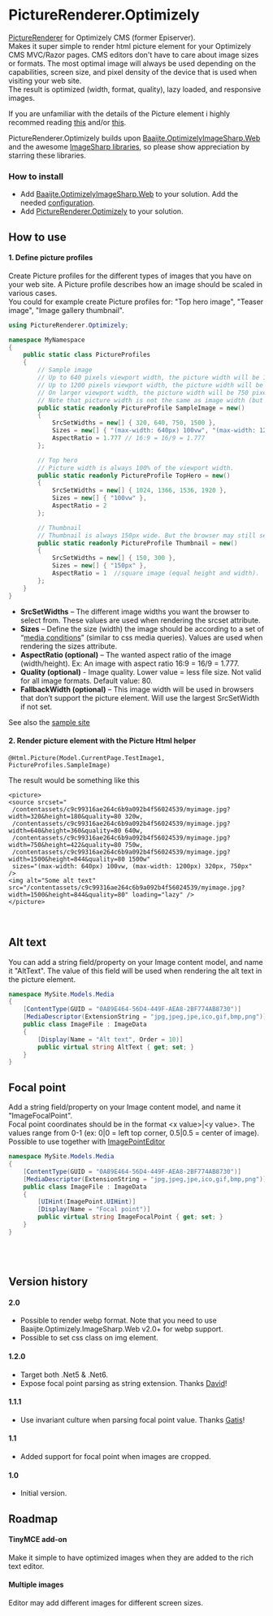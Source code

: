 # PictureRenderer.Optimizely
[PictureRenderer](https://github.com/ErikHen/PictureRenderer) for Optimizely CMS (former Episerver).<br>
Makes it super simple to render html picture element for your Optimizely CMS MVC/Razor pages. 
CMS editors don't have to care about image sizes or formats. 
The most optimal image will always be used depending on the capabilities, screen size, and pixel density of the device that is used when visiting your web site.
<br>
The result is optimized (width, format, quality), lazy loaded, and responsive images.

If you are unfamiliar with the details of the Picture element i highly recommed reading
 [this](https://webdesign.tutsplus.com/tutorials/quick-tip-how-to-use-html5-picture-for-responsive-images--cms-21015) and/or [this](https://www.smashingmagazine.com/2014/05/responsive-images-done-right-guide-picture-srcset/).

PictureRenderer.Optimizely builds upon [Baaijte.OptimizelyImageSharp.Web](https://github.com/vnbaaij/Baaijte.Optimizely.ImageSharp.Web)
 and the awesome [ImageSharp libraries](https://github.com/SixLabors/ImageSharp), so please show appreciation by starring these libraries.

### How to install
* Add [Baaijte.OptimizelyImageSharp.Web](https://nuget.optimizely.com/package/?id=Baaijte.Optimizely.ImageSharp.Web) to your solution. Add the needed [configuration](https://github.com/vnbaaij/Baaijte.Optimizely.ImageSharp.Web#setup-and-configuration).
* Add [PictureRenderer.Optimizely](https://nuget.optimizely.com/package/?id=PictureRenderer.Optimizely) to your solution.

## How to use

#### 1. Define picture profiles
Create Picture profiles for the different types of images that you have on your web site. A Picture profile describes how an image should be scaled in various cases. <br>
You could for example create Picture profiles for: "Top hero image", "Teaser image", "Image gallery thumbnail".
````C#
using PictureRenderer.Optimizely;

namespace MyNamespace
{
    public static class PictureProfiles
    {
        // Sample image
        // Up to 640 pixels viewport width, the picture width will be 100% of the viewport minus 40 pixels.
        // Up to 1200 pixels viewport width, the picture width will be 320 pixels.
        // On larger viewport width, the picture width will be 750 pixels.
        // Note that picture width is not the same as image width (but it can be, on screens with a "device pixel ratio" of 1).
        public static readonly PictureProfile SampleImage = new()
        {
            SrcSetWidths = new[] { 320, 640, 750, 1500 },
            Sizes = new[] { "(max-width: 640px) 100vw", "(max-width: 1200px) 320px", "750px" },
            AspectRatio = 1.777 // 16:9 = 16/9 = 1.777
        };

        // Top hero
        // Picture width is always 100% of the viewport width.
        public static readonly PictureProfile TopHero = new()
        {
            SrcSetWidths = new[] { 1024, 1366, 1536, 1920 },
            Sizes = new[] { "100vw" },
            AspectRatio = 2
        };

        // Thumbnail
        // Thumbnail is always 150px wide. But the browser may still select the 300px image for a high resolution screen (e.g. mobile or tablet screens).
        public static readonly PictureProfile Thumbnail = new()
        {
            SrcSetWidths = new[] { 150, 300 },
            Sizes = new[] { "150px" },
            AspectRatio = 1  //square image (equal height and width).
        };
    }
}
````
* **SrcSetWidths** – The different image widths you want the browser to select from. These values are used when rendering the srcset attribute.
* **Sizes** – Define the size (width) the image should be according to a set of “[media conditions](https://developer.mozilla.org/en-US/docs/Learn/HTML/Multimedia_and_embedding/Responsive_images)” (similar to css media queries). Values are used when rendering the sizes attribute.
* **AspectRatio (optional)** – The wanted aspect ratio of the image (width/height). Ex: An image with aspect ratio 16:9 = 16/9 = 1.777.
* **Quality (optional)** - Image quality. Lower value = less file size. Not valid for all image formats. Default value: 80.
* **FallbackWidth (optional)** – This image width will be used in browsers that don’t support the picture element. Will use the largest SrcSetWidth if not set.

See also the [sample site](https://github.com/ErikHen/PictureRenderer.Samples/tree/main/OptimizelyCMS)


#### 2. Render picture element with the Picture Html helper 

```@Html.Picture(Model.CurrentPage.TestImage1, PictureProfiles.SampleImage)```
<br>

The result would be something like this
```xhtml
<picture>
<source srcset="
 /contentassets/c9c99316ae264c6b9a092b4f56024539/myimage.jpg?width=320&height=180&quality=80 320w,
 /contentassets/c9c99316ae264c6b9a092b4f56024539/myimage.jpg?width=640&height=360&quality=80 640w,
 /contentassets/c9c99316ae264c6b9a092b4f56024539/myimage.jpg?width=750&height=422&quality=80 750w,
 /contentassets/c9c99316ae264c6b9a092b4f56024539/myimage.jpg?width=1500&height=844&quality=80 1500w"
 sizes="(max-width: 640px) 100vw, (max-width: 1200px) 320px, 750px"  />
<img alt="Some alt text" src="/contentassets/c9c99316ae264c6b9a092b4f56024539/myimage.jpg?width=1500&height=844&quality=80" loading="lazy" />
</picture>
```
<br>

## Alt text
You can add a string field/property on your Image content model, and name it "AltText". The value of this field will be used when rendering the alt text in the picture element.
```c#
namespace MySite.Models.Media
{
    [ContentType(GUID = "0A89E464-56D4-449F-AEA8-2BF774AB8730")]
    [MediaDescriptor(ExtensionString = "jpg,jpeg,jpe,ico,gif,bmp,png")]
    public class ImageFile : ImageData 
    {
        [Display(Name = "Alt text", Order = 10)]
        public virtual string AltText { get; set; }
    }
}
```
## Focal point
Add a string field/property on your Image content model, and name it "ImageFocalPoint". 
<br>Focal point coordinates should be in the format &lt;x value&gt;|&lt;y value&gt;. The values range from 0-1 (ex:
0|0 = left top corner, 0.5|0.5 = center of image).
<br>Possible to use together with [ImagePointEditor](https://github.com/ErikHen/ImagePointEditor)
```c#
namespace MySite.Models.Media
{
    [ContentType(GUID = "0A89E464-56D4-449F-AEA8-2BF774AB8730")]
    [MediaDescriptor(ExtensionString = "jpg,jpeg,jpe,ico,gif,bmp,png")]
    public class ImageFile : ImageData 
    {
        [UIHint(ImagePoint.UIHint)]
        [Display(Name = "Focal point")]
        public virtual string ImageFocalPoint { get; set; }
    }
}
```
<br><br>
## Version history
#### 2.0
- Possible to render webp format. Note that you need to use Baaijte.Optimizely.ImageSharp.Web v2.0+ for webp support.
- Possible to set css class on img element.
#### 1.2.0
- Target both .Net5 & .Net6.
- Expose focal point parsing as string extension.
Thanks [David](https://github.com/ddprince-yaksa)!
#### 1.1.1
- Use invariant culture when parsing focal point value. Thanks [Gatis](https://github.com/gatisb)!
#### 1.1
- Added support for focal point when images are cropped. 
#### 1.0
- Initial version. 
## Roadmap
#### TinyMCE add-on
Make it simple to have optimized images when they are added to the rich text editor. 
#### Multiple images
Editor may add different images for different screen sizes.


